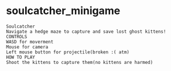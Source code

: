 # soulcatcher_minigame

    Soulcatcher
    Navigate a hedge maze to capture and save lost ghost kittens! 
    CONTROLS
    WASD for moverment
    Mouse for camera
    Left mouse button for projectile(broken :( atm)
    HOW TO PLAY
    Shoot the kittens to capture them(no kittens are harmed)
    
  
    
